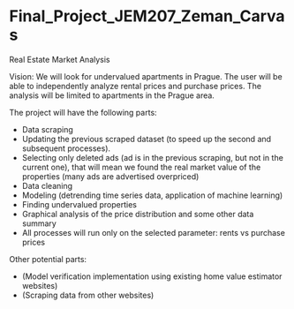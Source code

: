 # Final_Project_JEM207_Zeman_Carvas
Real Estate Market Analysis

Vision: We will look for undervalued apartments in Prague. The user will be able to independently analyze rental prices and purchase prices. The analysis will be limited to apartments in the Prague area.

The project will have the following parts:
- Data scraping
- Updating the previous scraped dataset (to speed up the second and subsequent processes).
- Selecting only deleted ads (ad is in the previous scraping, but not in the current one), that will mean we found the real market value of the properties (many ads are advertised overpriced)
- Data cleaning
- Modeling (detrending time series data, application of machine learning)
- Finding undervalued properties
- Graphical analysis of the price distribution and some other data summary
- All processes will run only on the selected parameter: rents vs purchase prices

Other potential parts:
- (Model verification implementation using existing home value estimator websites)
- (Scraping data from other websites)
